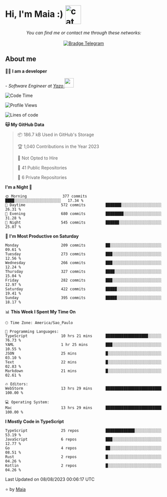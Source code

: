 <h1 align="left">Hi, I'm Maia :) 
<img src="https://emojis.slackmojis.com/emojis/images/1643509834/36299/black-cat.gif?1643509834" width="50" height="60" align="center"  alt="cat"/>
</h1>

<p align="center">
    <i>You can find me or contact me through these networks:</i>
    <br/><br/>
    <a href="https://t.me/mrootx" target="_blank">
        <img src="https://img.shields.io/badge/-Telegram-2CA5E0?logo=telegram&style=flat&logoColor=white" alt="Bradge Telegram" />
    </a>
</p>

## About me

:technologist: <strong>I am a developer</strong> <br>

<p><em> - Software Engineer at <a href="[https://pdasolucoes.com.br](https://yazo.com.br/)">Yazo
</a><img src="https://media.giphy.com/media/WUlplcMpOCEmTGBtBW/giphy.gif" width="30"> 
</em></p>

<!--START_SECTION:waka-->
![Code Time](http://img.shields.io/badge/Code%20Time-2%2C997%20hrs%2051%20mins-blue)

![Profile Views](http://img.shields.io/badge/Profile%20Views-6-blue)

![Lines of code](https://img.shields.io/badge/From%20Hello%20World%20I%27ve%20Written-484.4%20thousand%20lines%20of%20code-blue)

**🐱 My GitHub Data** 

> 📦 186.7 kB Used in GitHub's Storage 
 > 
> 🏆 1,040 Contributions in the Year 2023
 > 
> 🚫 Not Opted to Hire
 > 
> 📜 41 Public Repositories 
 > 
> 🔑 6 Private Repositories 
 > 
**I'm a Night 🦉** 

```text
🌞 Morning                377 commits         ████░░░░░░░░░░░░░░░░░░░░░   17.34 % 
🌆 Daytime                572 commits         ███████░░░░░░░░░░░░░░░░░░   26.31 % 
🌃 Evening                680 commits         ████████░░░░░░░░░░░░░░░░░   31.28 % 
🌙 Night                  545 commits         ██████░░░░░░░░░░░░░░░░░░░   25.07 % 
```
📅 **I'm Most Productive on Saturday** 

```text
Monday                   209 commits         ██░░░░░░░░░░░░░░░░░░░░░░░   09.61 % 
Tuesday                  273 commits         ███░░░░░░░░░░░░░░░░░░░░░░   12.56 % 
Wednesday                266 commits         ███░░░░░░░░░░░░░░░░░░░░░░   12.24 % 
Thursday                 327 commits         ████░░░░░░░░░░░░░░░░░░░░░   15.04 % 
Friday                   282 commits         ███░░░░░░░░░░░░░░░░░░░░░░   12.97 % 
Saturday                 422 commits         █████░░░░░░░░░░░░░░░░░░░░   19.41 % 
Sunday                   395 commits         █████░░░░░░░░░░░░░░░░░░░░   18.17 % 
```


📊 **This Week I Spent My Time On** 

```text
🕑︎ Time Zone: America/Sao_Paulo

💬 Programming Languages: 
TypeScript               10 hrs 21 mins      ███████████████████░░░░░░   76.73 % 
YAML                     1 hr 25 mins        ███░░░░░░░░░░░░░░░░░░░░░░   10.55 % 
JSON                     25 mins             █░░░░░░░░░░░░░░░░░░░░░░░░   03.10 % 
Text                     22 mins             █░░░░░░░░░░░░░░░░░░░░░░░░   02.83 % 
Markdown                 21 mins             █░░░░░░░░░░░░░░░░░░░░░░░░   02.61 % 

🔥 Editors: 
WebStorm                 13 hrs 29 mins      █████████████████████████   100.00 % 

💻 Operating System: 
Mac                      13 hrs 29 mins      █████████████████████████   100.00 % 
```

**I Mostly Code in TypeScript** 

```text
TypeScript               25 repos            █████████████░░░░░░░░░░░░   53.19 % 
JavaScript               6 repos             ███░░░░░░░░░░░░░░░░░░░░░░   12.77 % 
Go                       4 repos             ██░░░░░░░░░░░░░░░░░░░░░░░   08.51 % 
Rust                     2 repos             █░░░░░░░░░░░░░░░░░░░░░░░░   04.26 % 
Kotlin                   2 repos             █░░░░░░░░░░░░░░░░░░░░░░░░   04.26 % 
```




 Last Updated on 08/08/2023 00:06:17 UTC
<!--END_SECTION:waka-->

⭐️ by [Maia](https://github.com/gabrielmaialva33/)


